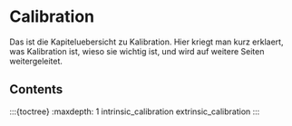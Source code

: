# Calibration

Das ist die Kapiteluebersicht zu Kalibration. Hier kriegt man kurz erklaert, was Kalibration ist, wieso sie wichtig ist, und wird auf weitere Seiten weitergeleitet.

## Contents

:::{toctree}
:maxdepth: 1
intrinsic_calibration
extrinsic_calibration
:::